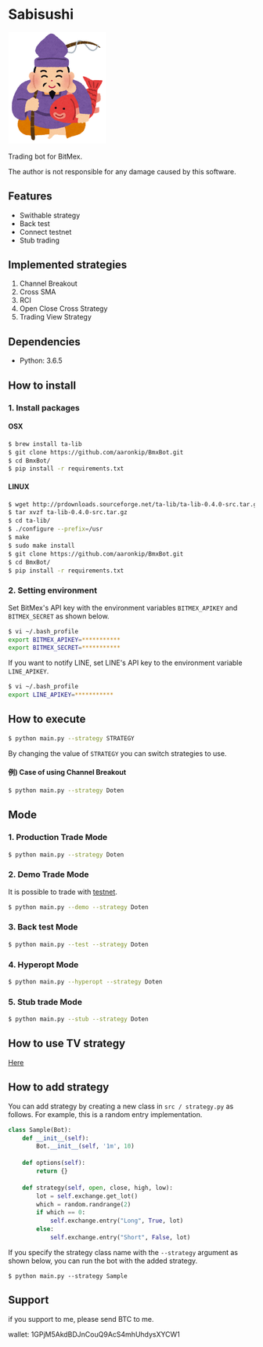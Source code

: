 # Sabisushi

<img src="img/ebisusama.png" width="200">

Trading bot for BitMex.  

The author is not responsible for any damage caused by this software.  

## Features

- Swithable strategy
- Back test
- Connect testnet
- Stub trading

## Implemented strategies

1. Channel Breakout
2. Cross SMA
3. RCI
4. Open Close Cross Strategy
5. Trading View Strategy

## Dependencies

- Python: 3.6.5

## How to install

### 1. Install packages

#### OSX

```bash
$ brew install ta-lib
$ git clone https://github.com/aaronkip/BmxBot.git
$ cd BmxBot/
$ pip install -r requirements.txt
```

#### LINUX

```bash
$ wget http://prdownloads.sourceforge.net/ta-lib/ta-lib-0.4.0-src.tar.gz
$ tar xvzf ta-lib-0.4.0-src.tar.gz
$ cd ta-lib/
$ ./configure --prefix=/usr
$ make
$ sudo make install
$ git clone https://github.com/aaronkip/BmxBot.git
$ cd BmxBot/
$ pip install -r requirements.txt
```

### 2. Setting environment

Set BitMex's API key with the environment variables `BITMEX_APIKEY` and` BITMEX_SECRET` as shown below.

```bash
$ vi ~/.bash_profile
export BITMEX_APIKEY=***********
export BITMEX_SECRET=***********
```

If you want to notify LINE, set LINE's API key to the environment variable `LINE_APIKEY`.

```bash
$ vi ~/.bash_profile
export LINE_APIKEY=***********
```

## How to execute

```bash
$ python main.py --strategy STRATEGY
 ```

By changing the value of `STRATEGY` you can switch strategies to use.

#### 例) Case of using Channel Breakout

 ```bash
 $ python main.py --strategy Doten
 ```

## Mode
### 1. Production Trade Mode

```bash
$ python main.py --strategy Doten
```

### 2. Demo Trade Mode

It is possible to trade with [testnet](https://testnet.bitmex.com/).

```bash
$ python main.py --demo --strategy Doten
```

### 3. Back test Mode

```bash
$ python main.py --test --strategy Doten
```

### 4. Hyperopt Mode

```bash
$ python main.py --hyperopt --strategy Doten
```

### 5. Stub trade Mode

```bash
$ python main.py --stub --strategy Doten
```

## How to use TV strategy

[Here](TV.md)

## How to add strategy

You can add strategy by creating a new class in `src / strategy.py` as follows.
For example, this is a random entry implementation.

```python
class Sample(Bot):
    def __init__(self):
        Bot.__init__(self, '1m', 10)

    def options(self):
        return {}

    def strategy(self, open, close, high, low):
        lot = self.exchange.get_lot()
        which = random.randrange(2)
        if which == 0:
            self.exchange.entry("Long", True, lot)
        else:
            self.exchange.entry("Short", False, lot)
```

If you specify the strategy class name with the `--strategy` argument as shown below, you can run the bot with the added strategy.

```
$ python main.py --strategy Sample
```

## Support

if you support to me, please send BTC to me.

wallet: 1GPjM5AkdBDJnCouQ9AcS4mhUhdysXYCW1
